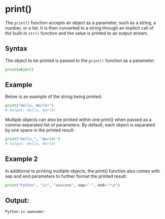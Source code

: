# print()
The `print()` function accepts an object as a parameter, such as a string, a number, or a list. It is then converted to a string through an implicit call of the built-in `str()` function and the value is printed to an output stream.

## Syntax
The object to be printed is passed to the `print()` function as a parameter:

```py
print(object)
```

## Example
Below is an example of the string being printed:

```py
print("Hello, World!")
# Output: Hello, World!
```

Multiple objects can also be printed within one print() when passed as a comma-separated list of parameters. By default, each object is separated by one space in the printed result:

```py
print("Hello,", "World!")
# Output: Hello, World!
```

## Example 2
In additional to printing multiple objects, the print() function also comes with sep and end parameters to further format the printed result:
```py
print("Python", "is", "awesome", sep="-", end="!\n")
```

## Output:
```bash
Python-is-awesome!
```